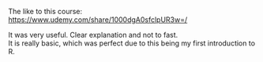 The like to this course: https://www.udemy.com/share/1000dgA0sfclpUR3w=/

It was very useful. Clear explanation and not to fast.<br>
It is really basic, which was perfect due to this being my first introduction to R.
